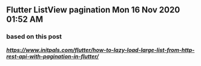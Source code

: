 ## Flutter ListView pagination Mon 16 Nov 2020 01:52 AM
### based on this post 
***https://www.initpals.com/flutter/how-to-lazy-load-large-list-from-http-rest-api-with-pagination-in-flutter/***

